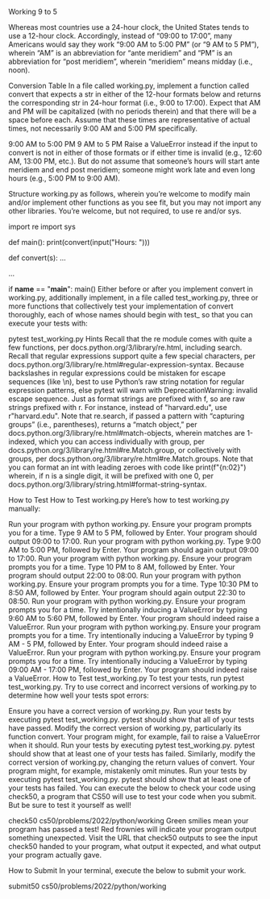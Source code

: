 Working 9 to 5

Whereas most countries use a 24-hour clock, the United States tends to use a 12-hour clock. Accordingly, instead of “09:00 to 17:00”, many Americans would say they work “9:00 AM to 5:00 PM” (or “9 AM to 5 PM”), wherein “AM” is an abbreviation for “ante meridiem” and “PM” is an abbreviation for “post meridiem”, wherein “meridiem” means midday (i.e., noon).

Conversion Table
In a file called working.py, implement a function called convert that expects a str in either of the 12-hour formats below and returns the corresponding str in 24-hour format (i.e., 9:00 to 17:00). Expect that AM and PM will be capitalized (with no periods therein) and that there will be a space before each. Assume that these times are representative of actual times, not necessarily 9:00 AM and 5:00 PM specifically.

9:00 AM to 5:00 PM
9 AM to 5 PM
Raise a ValueError instead if the input to convert is not in either of those formats or if either time is invalid (e.g., 12:60 AM, 13:00 PM, etc.). But do not assume that someone’s hours will start ante meridiem and end post meridiem; someone might work late and even long hours (e.g., 5:00 PM to 9:00 AM).

Structure working.py as follows, wherein you’re welcome to modify main and/or implement other functions as you see fit, but you may not import any other libraries. You’re welcome, but not required, to use re and/or sys.

import re
import sys


def main():
    print(convert(input("Hours: ")))


def convert(s):
    ...


...


if __name__ == "__main__":
    main()
Either before or after you implement convert in working.py, additionally implement, in a file called test_working.py, three or more functions that collectively test your implementation of convert thoroughly, each of whose names should begin with test_ so that you can execute your tests with:

pytest test_working.py
Hints
Recall that the re module comes with quite a few functions, per docs.python.org/3/library/re.html, including search.
Recall that regular expressions support quite a few special characters, per docs.python.org/3/library/re.html#regular-expression-syntax.
Because backslashes in regular expressions could be mistaken for escape sequences (like \n), best to use Python’s raw string notation for regular expression patterns, else pytest will warn with DeprecationWarning: invalid escape sequence. Just as format strings are prefixed with f, so are raw strings prefixed with r. For instance, instead of "harvard\.edu", use r"harvard\.edu".
Note that re.search, if passed a pattern with “capturing groups” (i.e., parentheses), returns a “match object,” per docs.python.org/3/library/re.html#match-objects, wherein matches are 1-indexed, which you can access individually with group, per docs.python.org/3/library/re.html#re.Match.group, or collectively with groups, per docs.python.org/3/library/re.html#re.Match.groups.
Note that you can format an int with leading zeroes with code like
print(f"{n:02}")
wherein, if n is a single digit, it will be prefixed with one 0, per docs.python.org/3/library/string.html#format-string-syntax.

How to Test
How to Test working.py
Here’s how to test working.py manually:

Run your program with python working.py. Ensure your program prompts you for a time. Type 9 AM to 5 PM, followed by Enter. Your program should output 09:00 to 17:00.
Run your program with python working.py. Type 9:00 AM to 5:00 PM, followed by Enter. Your program should again output 09:00 to 17:00.
Run your program with python working.py. Ensure your program prompts you for a time. Type 10 PM to 8 AM, followed by Enter. Your program should output 22:00 to 08:00.
Run your program with python working.py. Ensure your program prompts you for a time. Type 10:30 PM to 8:50 AM, followed by Enter. Your program should again output 22:30 to 08:50.
Run your program with python working.py. Ensure your program prompts you for a time. Try intentionally inducing a ValueError by typing 9:60 AM to 5:60 PM, followed by Enter. Your program should indeed raise a ValueError.
Run your program with python working.py. Ensure your program prompts you for a time. Try intentionally inducing a ValueError by typing 9 AM - 5 PM, followed by Enter. Your program should indeed raise a ValueError.
Run your program with python working.py. Ensure your program prompts you for a time. Try intentionally inducing a ValueError by typing 09:00 AM - 17:00 PM, followed by Enter. Your program should indeed raise a ValueError.
How to Test test_working.py
To test your tests, run pytest test_working.py. Try to use correct and incorrect versions of working.py to determine how well your tests spot errors:

Ensure you have a correct version of working.py. Run your tests by executing pytest test_working.py. pytest should show that all of your tests have passed.
Modify the correct version of working.py, particularly its function convert. Your program might, for example, fail to raise a ValueError when it should. Run your tests by executing pytest test_working.py. pytest should show that at least one of your tests has failed.
Similarly, modify the correct version of working.py, changing the return values of convert. Your program might, for example, mistakenly omit minutes. Run your tests by executing pytest test_working.py. pytest should show that at least one of your tests has failed.
You can execute the below to check your code using check50, a program that CS50 will use to test your code when you submit. But be sure to test it yourself as well!

check50 cs50/problems/2022/python/working
Green smilies mean your program has passed a test! Red frownies will indicate your program output something unexpected. Visit the URL that check50 outputs to see the input check50 handed to your program, what output it expected, and what output your program actually gave.

How to Submit
In your terminal, execute the below to submit your work.

submit50 cs50/problems/2022/python/working